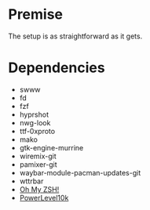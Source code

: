 # Premise
The setup is as straightforward as it gets.

# Dependencies

- swww
- fd
- fzf
- hyprshot
- nwg-look
- ttf-0xproto
- mako
- gtk-engine-murrine
- wiremix-git
- pamixer-git
- waybar-module-pacman-updates-git
- wttrbar
- [Oh My ZSH!](https://ohmyz.sh/)
- [PowerLevel10k](https://github.com/romkatv/powerlevel10k)
